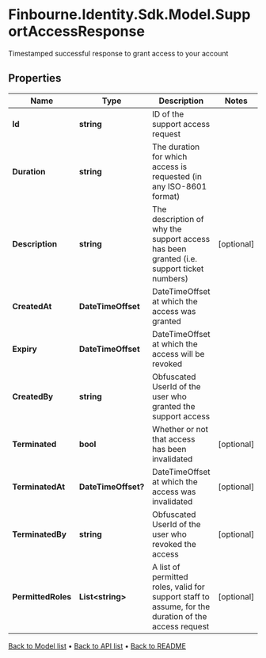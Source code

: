 # Finbourne.Identity.Sdk.Model.SupportAccessResponse
Timestamped successful response to grant access to your account

## Properties

Name | Type | Description | Notes
------------ | ------------- | ------------- | -------------
**Id** | **string** | ID of the support access request | 
**Duration** | **string** | The duration for which access is requested (in any ISO-8601 format) | 
**Description** | **string** | The description of why the support access has been granted (i.e. support ticket numbers) | [optional] 
**CreatedAt** | **DateTimeOffset** | DateTimeOffset at which the access was granted | 
**Expiry** | **DateTimeOffset** | DateTimeOffset at which the access will be revoked | 
**CreatedBy** | **string** | Obfuscated UserId of the user who granted the support access | 
**Terminated** | **bool** | Whether or not that access has been invalidated | [optional] 
**TerminatedAt** | **DateTimeOffset?** | DateTimeOffset at which the access was invalidated | [optional] 
**TerminatedBy** | **string** | Obfuscated UserId of the user who revoked the access | [optional] 
**PermittedRoles** | **List&lt;string&gt;** | A list of permitted roles, valid for support staff to assume, for the duration of the access request | [optional] 

[Back to Model list](../README.md#documentation-for-models) &#8226; [Back to API list](../README.md#documentation-for-api-endpoints) &#8226; [Back to README](../README.md)

